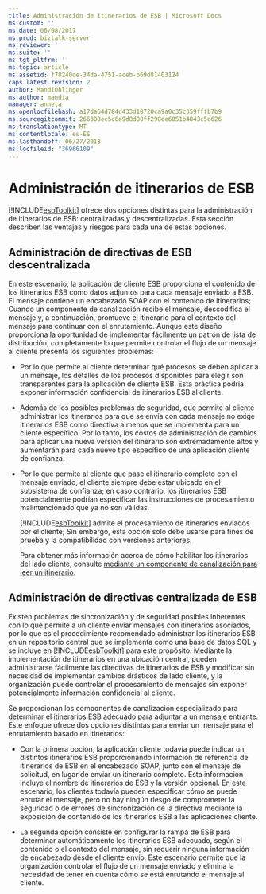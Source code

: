 ```yaml
---
title: Administración de itinerarios de ESB | Microsoft Docs
ms.custom: ''
ms.date: 06/08/2017
ms.prod: biztalk-server
ms.reviewer: ''
ms.suite: ''
ms.tgt_pltfrm: ''
ms.topic: article
ms.assetid: f78240de-34da-4751-aceb-b69d81403124
caps.latest.revision: 2
author: MandiOhlinger
ms.author: mandia
manager: anneta
ms.openlocfilehash: a17da64d784d433d18720ca9a0c35c359fffb7b9
ms.sourcegitcommit: 266308ec5c6a9d8d80ff298ee6051b4843c5d626
ms.translationtype: MT
ms.contentlocale: es-ES
ms.lasthandoff: 06/27/2018
ms.locfileid: "36966109"
---
```

# <a name="esb-itinerary-management"></a>Administración de itinerarios de ESB
[!INCLUDE[esbToolkit](../includes/esbtoolkit-md.md)] ofrece dos opciones distintas para la administración de itinerarios de ESB: centralizadas y descentralizadas. Esta sección describen las ventajas y riesgos para cada una de estas opciones.  
  
## <a name="decentralized-esb-policy-management"></a>Administración de directivas de ESB descentralizada  
 En este escenario, la aplicación de cliente ESB proporciona el contenido de los itinerarios ESB como datos adjuntos para cada mensaje enviado a ESB. El mensaje contiene un encabezado SOAP con el contenido de itinerarios; Cuando un componente de canalización recibe el mensaje, descodifica el mensaje y, a continuación, promueve el itinerario para el contexto del mensaje para continuar con el enrutamiento. Aunque este diseño proporciona la oportunidad de implementar fácilmente un patrón de lista de distribución, completamente lo que permite controlar el flujo de un mensaje al cliente presenta los siguientes problemas:  
  
- Por lo que permite al cliente determinar qué procesos se deben aplicar a un mensaje, los detalles de los procesos disponibles para elegir son transparentes para la aplicación de cliente ESB. Esta práctica podría exponer información confidencial de itinerarios ESB al cliente.  
  
- Además de los posibles problemas de seguridad, que permite al cliente administrar los itinerarios para que se envía con cada mensaje no exige itinerarios ESB como directiva a menos que se implementa para un cliente específico. Por lo tanto, los costos de administración de cambios para aplicar una nueva versión del itinerario son extremadamente altos y aumentarán para cada nuevo tipo específico de una aplicación cliente de confianza.  
  
- Por lo que permite al cliente que pase el itinerario completo con el mensaje enviado, el cliente siempre debe estar ubicado en el subsistema de confianza; en caso contrario, los itinerarios ESB potencialmente podrían especificar las instrucciones de procesamiento malintencionado que ya no son válidas.  
  
  [!INCLUDE[esbToolkit](../includes/esbtoolkit-md.md)] admite el procesamiento de itinerarios enviados por el cliente; Sin embargo, esta opción solo debe usarse para fines de prueba y la compatibilidad con versiones anteriores.  
  
  Para obtener más información acerca de cómo habilitar los itinerarios del lado cliente, consulte [mediante un componente de canalización para leer un itinerario](../esb-toolkit/using-a-pipeline-component-to-read-an-itinerary.md).  
  
## <a name="centralized-esb-policy-management"></a>Administración de directivas centralizada de ESB  
 Existen problemas de sincronización y de seguridad posibles inherentes con lo que permite a un cliente enviar mensajes con itinerarios asociados, por lo que es el procedimiento recomendado administrar los itinerarios ESB en un repositorio central que se implementa como una base de datos SQL y se incluye en [!INCLUDE[esbToolkit](../includes/esbtoolkit-md.md)] para este propósito. Mediante la implementación de itinerarios en una ubicación central, pueden administrarse fácilmente las directivas de itinerarios de ESB y modificar sin necesidad de implementar cambios drásticos de lado cliente, y la organización puede controlar el procesamiento de mensajes sin exponer potencialmente información confidencial al cliente.  
  
 Se proporcionan los componentes de canalización especializado para determinar el itinerarios ESB adecuado para adjuntar a un mensaje entrante. Este enfoque ofrece dos opciones distintas para enviar un mensaje para el enrutamiento basado en itinerarios:  
  
-   Con la primera opción, la aplicación cliente todavía puede indicar un distintos itinerarios ESB proporcionando información de referencia de itinerarios de ESB en el encabezado SOAP, junto con el mensaje de solicitud, en lugar de enviar un itinerario completo. Esta información incluye el nombre de itinerarios de ESB y la versión opcional. En este escenario, los clientes todavía pueden especificar cómo se puede enrutar el mensaje, pero no hay ningún riesgo de comprometer la seguridad o de errores de sincronización de la directiva mediante la exposición de contenido de los itinerarios ESB a las aplicaciones cliente.  
  
-   La segunda opción consiste en configurar la rampa de ESB para determinar automáticamente los itinerarios ESB adecuado, según el contenido o el contexto del mensaje, sin requerir ninguna información de encabezado desde el cliente envío. Este escenario permite que la organización controlar el flujo de un mensaje enviado y elimina la necesidad de tener en cuenta cómo se está enrutando el mensaje al cliente.